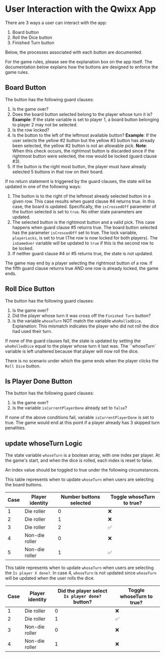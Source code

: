 # User Interaction with the Qwixx App

There are 3 ways a user can interact with the app:

1. Board button
2. Roll the Dice button
3. Finished Turn button

Below, the processes associated with each button are documented.

For the game rules, please see the explanation box on the app itself. The documentation below explains how the buttons are designed to enforce the game rules.

## Board Button

The button has the following guard clauses:

1. Is the game over?
2. Does the board button selected belong to the player whose turn it is?
   <strong> Example</strong>: If the state variable is set to player 1, a board button belonging to player 2 may not be selected.
3. Is the row locked?
4. Is the button to the left of the leftmost available button? <strong> Example</strong>: If the user selects the yellow #2 button but the yellow #3 button has already been selected, the yellow #2 button is not an allowable pick. <strong> Note</strong>: When this check occurs, the rightmost button is discarded since if the rightmost button were selected, the row would be locked (guard clause #3).
5. If the button is the right most button, the player must have already selected 5 buttons in that row on their board.

If no return statement is triggered by the guard clauses, the state will be updated in one of the following ways:

1. The button is to the right of the leftmost already selected button in a given row. This case results when guard clause #4 returns true. In this case, the board is updated. Specifically, the `isCrossedOff` parameter of the button selected is set to `true`. No other state parameters are updated.
2. The selected button is the rightmost button and a valid pick. This case happens when guard clause #5 returns true. The board button selected has the parameter `isCrossedOff` set to true. The lock variable, `playerLocks`, is set to true (The row is now locked for both players). The `isGameOver` variable will be updated to `true` if this is the second row to be locked.
3. If neither guard clause #4 or #5 returns true, the state is not updated.

The game may end by a player selecting the rightmost button of a row. If the fifth guard clause returns true AND one row is already locked, the game ends.

## Roll Dice Button

The button has the following guard clauses:

1. Is the game over?
2. Did the player whose turn it was cross off the `Finished Turn` button?
3. Is the variable `whoseTurn` NOT match the variable `whoRolledDice`. Explanation: This mismatch indicates the player who did not roll the dice had used their turn.

If none of the guard clauses fail, the state is updated by setting the `whoRolledDice` equal to the player whose turn it last was. The ``whoseTurn` variable is left unaltered because that player will now roll the dice.

There is no scenario under which the game ends when the player clicks the `Roll Dice` button.

## Is Player Done Button

The button has the following guard clauses:

1. Is the game over?
2. Is the variable `isCurrentPlayerDone` already set to `false`?

If none of the above conditions fail, variable `isCurrentPlayerDone` is set to true. The game would end at this point if a player already has 3 skipped turn penalities.

## update whoseTurn Logic

The state variable `whoseTurn` is a boolean array, with one index per player. At the game's start, and when the dice is rolled, each index is reset to false.

An index value should be toggled to true under the following circumstances.

This table represents when to update `whoseTurn` when users are selecting the board buttons.

| Case | Player identity | Number buttons selected | Toggle whoseTurn to true? |
| ---- | --------------- | ----------------------- | ------------------------- |
| 1    | Die roller      | 0                       | ❌                        |
| 2    | Die roller      | 1                       | ❌                        |
| 3    | Die roller      | 2                       | ✅                        |
| 4    | Non-die roller  | 0                       | ❌                        |
| 5    | Non-die roller  | 1                       | ✅                        |

This table represents when to update `whoseTurn` when users are selecting the `Is player X done?`. In case 4, `whoseTurn` is not updated since `whoseTurn` will be updated when the user rolls the dice.

| Case | Player identity | Did the player select `Is player done?` button? | Toggle whoseTurn to true? |
| ---- | --------------- | ----------------------------------------------- | ------------------------- |
| 1    | Die roller      | 0                                               | ❌                        |
| 2    | Die roller      | 1                                               | ✅                        |
| 3    | Non-die roller  | 0                                               | ❌                        |
| 4    | Non-die roller  | 1                                               | ❌                        |
